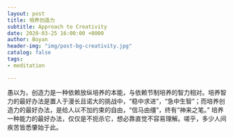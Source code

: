 ```yaml
---
layout: post
title: 培养创造力
subtitle: Approach to Creativity
date: 2020-03-25 16:00:00 +0000
author: Boyan
header-img: "img/post-bg-creativity.jpg"
catalog: false
tags:
- meditation

---
```



愚以为，创造力是一种依赖放纵培养的本能，与依赖节制培养的智力相对。培养智力的最好办法是置人于漫长且诺大的挑战中，“稳中求进”，“急中生智”；而培养创造力的最好办法，是给人以不加约束的自由，“信马由缰”，终有“神来之笔。” 培养一种能力的最好办法，仅仅是不扼杀它，想必靠直觉不容易理解。嗟乎，多少人间疾苦皆悉肇始于此。